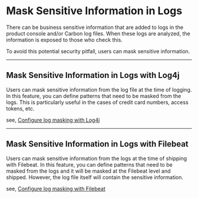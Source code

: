 # Mask Sensitive Information in Logs

There can be business sensitive information that are added to logs in 
the product console and/or Carbon log files. When these logs
are analyzed, the information is exposed to those who check this.

To avoid this potential security pitfall, users can mask sensitive
information.

---

## Mask Sensitive Information in Logs with Log4j

Users can mask sensitive information from the log file at the time of logging. 
In this feature, you can define patterns that need to be masked from the logs. 
This is particularly useful in the cases of credit card numbers, access tokens,
etc.

see, [Configure log masking with Log4j]({{base_path}}/deploy/monitor/log4j-mask-sensitive-information-in-logs)

---

## Mask Sensitive Information in Logs with Filebeat

Users can mask sensitive information from the logs at the time of shipping with Filebeat.
In this feature, you can define patterns that need to be masked from the logs and it
will be masked at the Filebeat level and shipped. However, the log file itself
will contain the sensitive information. 

see, [Configure log masking with Filebeat]({{base_path}}/deploy/monitor/elk-mask-sensitive-information-in-logs)
